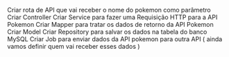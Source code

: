 Criar rota de API que vai receber o nome do pokemon como parâmetro
Criar Controller
Criar Service para fazer uma Requisição HTTP para a API Pokemon
Criar Mapper para tratar os dados de retorno da API Pokemon
Criar Model
Criar Repository para salvar os dados na tabela do banco MySQL
Criar Job para enviar dados da API pokemon para outra API ( ainda vamos definir quem vai receber esses dados )